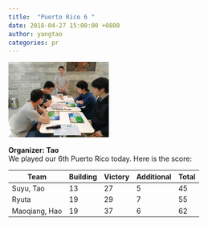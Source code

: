 ```yaml
---
title:  "Puerto Rico 6 "
date: 2018-04-27 15:00:00 +0800
author: yangtao
categories: pr
---
```


<img src="/images/PR_6.jpg" width="200"/>

**Organizer: Tao**  
We played our 6th Puerto Rico today. Here is the score: 

| Team          | Building | Victory | Additional | Total |
| ------------- | -------- | ------- | ---------- | ----- |
| Suyu, Tao     | 13       | 27      | 5          | 45    |
| Ryuta         | 19       | 29      | 7          | 55    |
| Maoqiang, Hao | 19       | 37      | 6          | 62    |
